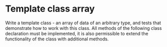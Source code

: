 # Template class array
Write a template class - an array of data of an arbitrary type, and tests that demonstrate how to work with this class. All methods of the following class declaration must be implemented, it is also permissible to extend the functionality of the class with additional methods.
